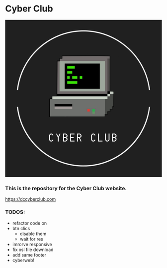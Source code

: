 # Cyber Club

![Screenshot](img/other/logo.png)

### This is the repository for the Cyber Club website.

https://dccyberclub.com

### TODOS:

- refactor code on
- btn clics
    - disable them
    - wait for res
- imrorve responsive
- fix xsl file download
- add same footer
- cyberweb! 
